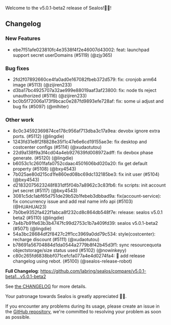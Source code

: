 Welcome to the v5.0.1-beta2 release of Sealos!🎉🎉!



## Changelog
### New Features
* ebe7f51afe023810fc4e3538f4f2e46007d43002: feat: launchpad support secret userDomains (#5119) (@zjy365)
### Bug fixes
* 2fd2f07892660ce4fa0ad0e167082fbeb372d579: fix: cronjob arm64 image (#5113) (@zijiren233)
* d3ba17bc4925707a32ae999e88019aaf3af23800: fix: node tls reject unauthorized (#5116) (@zijiren233)
* bc0b5f72006a173f9bcac0e287fd9893efe728af: fix: some ui adjust and bug fix (#5097) (@mlhiter)
### Other work
* 8c0c34592369874ce178c956af713dba3c17a9ea: devobx ignore extra ports. (#5112) (@lingdie)
* 1243fd31e8f2f8828e35f1c47e6e6cd19155ae3e: fix desktop and costcenter configs (#5114) (@xudaotutou)
* 22d9a138f9a3f4cd04a4eb927639fd008972adff: fix devbox phase generate. (#5120) (@lingdie)
* b6053c1c2601fafa0752cdaac4501606bd020a20: fix get default property (#5108) (@bxy4543)
* 7b025ae80d215cd1fe860ed08bc69dc132185be3: fix init user (#5104) (@bxy4543)
* d21832075623248f831df5f04b7a8962c3c83fb6: fix scripts: init account jwt secret (#5117) (@bxy4543)
* 3081c5dc1abf65d751de29b52b1febeb3dbbad9a: fix(account-service): fix concurrency issue and add real name info api (#5103) (@HUAHUAI23)
* 7b0be9352fa422f1abca8f232cd8c864db548f7e: release: sealos v5.0.1 beta2 (#5110) (@lingdie)
* 7a4b7b91fe63b3b4747fc99d2753c1b7a409fd39: sealos v5.0.1-beta2 (#5071) (@lingdie)
* 54a3bc28684df2f8427c2ff1cc3969a0dd79c534: style(costcenter): recharge discount (#5111) (@xudaotutou)
* b78691a56704884d1da0544a2779b8f42b45d3f1: sync resourcequota objectstorage/size status used (#5102) (@nowinkeyy)
* c80c265fd6838bbf071cefcfa077a4e4d0274fa4: 🤖 add release changelog using rebot. (#5100) (@sealos-release-robot)

**Full Changelog**: https://github.com/labring/sealos/compare/v5.0.1-beta1...v5.0.1-beta2

See [the CHANGELOG](https://github.com/labring/sealos/blob/main/CHANGELOG/CHANGELOG.md) for more details.

Your patronage towards Sealos is greatly appreciated 🎉🎉.

If you encounter any problems during its usage, please create an issue in the [GitHub repository](https://github.com/labring/sealos), we're committed to resolving your problem as soon as possible.
